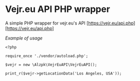 # Vejr.eu API PHP wrapper
A simple PHP wrapper for vejr.eu's API [https://vejr.eu/api.php][https://vejr.eu/api.php]

_Example of usage_
```
<?php

require_once './vendor/autoload.php';

$vejr = new \Alzpk\VejrEuAPI\VejrEuAPI();

print_r($vejr->getLocationData('Los Angeles, USA'));
```


[https://vejr.eu/api.php]: https://vejr.eu/api.php
